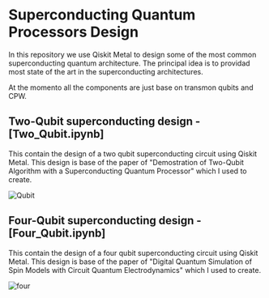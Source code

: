 # Superconducting Quantum Processors Design
In this repository we use Qiskit Metal to design some of the most common superconducting quantum architecture. The principal idea is to providad most state of the art in the superconducting architectures.

At the momento all the components are just base on transmon qubits and CPW.

## Two-Qubit superconducting design - [Two_Qubit.ipynb]

This contain the design of a two qubit superconducting circuit using Qiskit Metal. This design is base of the paper of "Demostration of Two-Qubit Algorithm with a Superconducting Quantum Processor" which I used to create.

![Qubit](https://user-images.githubusercontent.com/59969678/193386381-861bc9b7-1144-4524-9ba0-4394a5e8a401.png)

## Four-Qubit superconducting design - [Four_Qubit.ipynb]

This contain the design of a four qubit superconducting circuit using Qiskit Metal. This design is base of the paper of "Digital Quantum Simulation of Spin Models with Circuit Quantum Electrodynamics" which I used to create.

![four](https://user-images.githubusercontent.com/59969678/193419489-334d32a1-e3ad-43f1-8988-f75a6071cb80.png)
